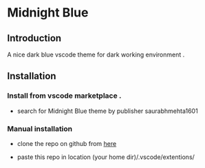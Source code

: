# Midnight Blue

## Introduction
A nice dark blue vscode theme for dark working environment . 

## Installation 

### Install from vscode marketplace .
 - search for Midnight Blue theme by publisher saurabhmehta1601

### Manual installation 
 - clone the repo on github from [here](https://www.github.com/saurabhmehta1601/Midnight-blue)

- paste this repo in location (your home dir)/.vscode/extentions/
